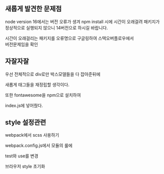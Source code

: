 ## 새롭게 발견한 문제점

node version 16에서는 버전 오류가 생겨 npm install 시에 시간이 오래걸려 패키지가<br>
정상적으로 실행되지 않으니 14버전으로 하시길 바랍니다.

시간이 오래걸리는 패키지를 오류명으로 구글링하여 스택오버플로우에서<br>
버전문제임을 확인

## 자잘자잘

우선 전체적으로 div로만 박스모델들을 다 잡아준뒤에<br>

새롭게 태그들을 재정립할 생각이다.<br>

또한 fontawesome을 npm으로 설치하여<br>

index.js에 넣어줬다.<br>

## style 설정관련

webpack에서 scss 사용하기<br>

webpack.config.js에서 모듈의 룰에 <br>

test와 use를 변경<br>

브라우저 style 초기화<br>
